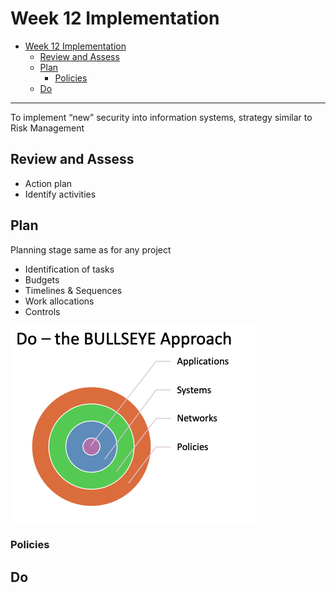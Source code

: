 # Week 12 Implementation

- [Week 12 Implementation](#week-12-implementation)
  - [Review and Assess](#review-and-assess)
  - [Plan](#plan)
    - [Policies](#policies)
  - [Do](#do)

---

To implement “new” security into information
systems, strategy similar to Risk Management

## Review and Assess

- Action plan
- Identify activities

## Plan

Planning stage same as for any project

- Identification of tasks
- Budgets
- Timelines & Sequences
- Work allocations
- Controls

![bullseye-approach](images/bullseye-approach.png)

### Policies

## Do
